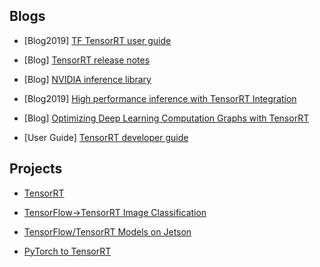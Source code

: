 ## Blogs

- [Blog2019] [TF TensorRT user guide](https://docs.nvidia.com/deeplearning/frameworks/tf-trt-user-guide/index.html)

- [Blog] [TensorRT release notes](https://docs.nvidia.com/deeplearning/sdk/tensorrt-release-notes/index.html)

- [Blog] [NVIDIA inference library](https://docs.nvidia.com/deeplearning/sdk/index.html#inference)

- [Blog2019] [High performance inference with TensorRT Integration](https://blog.tensorflow.org/2019/06/high-performance-inference-with-TensorRT.html)

- [Blog] [Optimizing Deep Learning Computation Graphs with TensorRT](https://mxnet.apache.org/api/python/docs/tutorials/performance/backend/tensorrt/tensorrt.html)

- [User Guide] [TensorRT developer guide](https://docs.nvidia.com/deeplearning/sdk/pdf/TensorRT-Developer-Guide.pdf)


## Projects

- [TensorRT](https://github.com/NVIDIA/TensorRT/)

- [TensorFlow->TensorRT Image Classification](https://github.com/NVIDIA-AI-IOT/tf_to_trt_image_classification)

- [TensorFlow/TensorRT Models on Jetson](https://github.com/NVIDIA-AI-IOT/tf_trt_models)

- [PyTorch to TensorRT](https://github.com/NVIDIA-AI-IOT/torch2trt)
